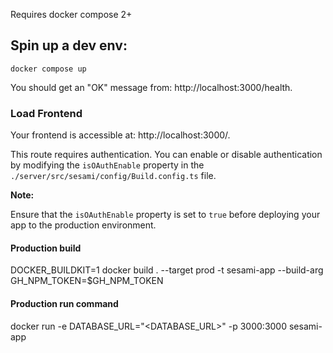 Requires docker compose 2+

## Spin up a dev env:
`docker compose up`

You should get an "OK" message from: http://localhost:3000/health.

### Load Frontend
Your frontend is accessible at: http://localhost:3000/. 

This route requires authentication. You can enable or disable authentication by modifying the `isOAuthEnable` property in the `./server/src/sesami/config/Build.config.ts` file.

**Note:**

Ensure that the `isOAuthEnable` property is set to `true` before deploying your app to the production environment.

#### Production build
DOCKER_BUILDKIT=1  docker build . --target prod -t sesami-app --build-arg GH_NPM_TOKEN=$GH_NPM_TOKEN  

#### Production run command
docker run -e DATABASE_URL="<DATABASE_URL>" -p 3000:3000 sesami-app